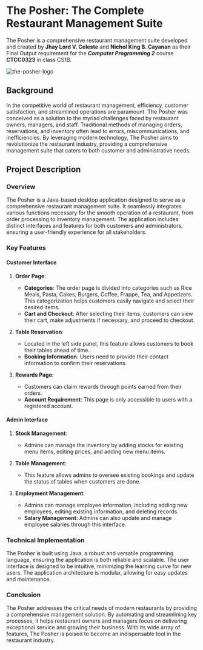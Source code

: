 # The Posher: The Complete Restaurant Management Suite

The Posher is a comprehensive restaurant management suite developed and created by **Jhay Lord V. Celeste** and **Nichol King B. Cayanan** as their Final Output requirement for the ***Computer Programming 2*** course **CTCC0323** in class CS1B.

![the-posher-logo](https://i.ibb.co/YbwyZLR/theposher.png)

## Background

In the competitive world of restaurant management, efficiency, customer satisfaction, and streamlined operations are paramount. The Posher was conceived as a solution to the myriad challenges faced by restaurant owners, managers, and staff. Traditional methods of managing orders, reservations, and inventory often lead to errors, miscommunications, and inefficiencies. By leveraging modern technology, The Posher aims to revolutionize the restaurant industry, providing a comprehensive management suite that caters to both customer and administrative needs.

## Project Description

### Overview

The Posher is a Java-based desktop application designed to serve as a comprehensive restaurant management suite. It seamlessly integrates various functions necessary for the smooth operation of a restaurant, from order processing to inventory management. The application includes distinct interfaces and features for both customers and administrators, ensuring a user-friendly experience for all stakeholders.

### Key Features

#### Customer Interface

1. **Order Page**: 

   - **Categories**: The order page is divided into categories such as Rice Meals, Pasta, Cakes, Burgers, Coffee, Frappe, Tea, and Appetizers. This categorization helps customers easily navigate and select their desired items.
   - **Cart and Checkout**: After selecting their items, customers can view their cart, make adjustments if necessary, and proceed to checkout.

2. **Table Reservation**: 
   - Located in the left side panel, this feature allows customers to book their tables ahead of time. 
   - **Booking Information**: Users need to provide their contact information to confirm their reservations.

3. **Rewards Page**: 
   - Customers can claim rewards through points earned from their orders. 
   - **Account Requirement**: This page is only accessible to users with a registered account.

#### Admin Interface

1. **Stock Management**: 
   - Admins can manage the inventory by adding stocks for existing menu items, editing prices, and adding new menu items.

2. **Table Management**: 
   - This feature allows admins to oversee existing bookings and update the status of tables when customers are done.

3. **Employment Management**: 
   - Admins can manage employee information, including adding new employees, editing existing information, and deleting records.
   - **Salary Management**: Admins can also update and manage employee salaries through this interface.

### Technical Implementation

The Posher is built using Java, a robust and versatile programming language, ensuring the application is both reliable and scalable. The user interface is designed to be intuitive, minimizing the learning curve for new users. The application architecture is modular, allowing for easy updates and maintenance.

### Conclusion

The Posher addresses the critical needs of modern restaurants by providing a comprehensive management solution. By automating and streamlining key processes, it helps restaurant owners and managers focus on delivering exceptional service and growing their business. With its wide array of features, The Posher is poised to become an indispensable tool in the restaurant industry.
